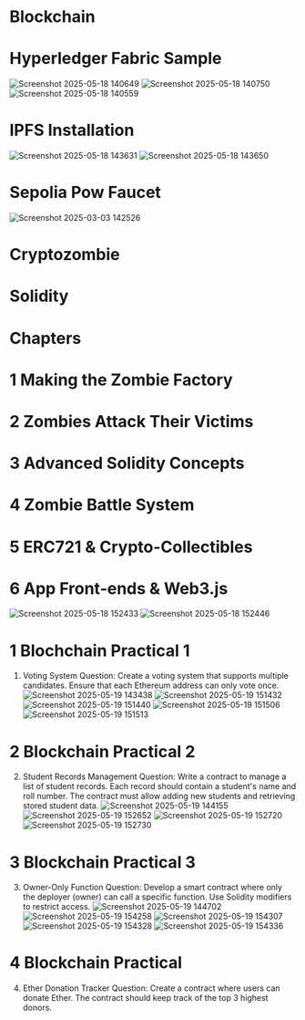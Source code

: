 # Blockchain
# Hyperledger Fabric Sample
![Screenshot 2025-05-18 140649](https://github.com/user-attachments/assets/262b57f1-903f-466b-9dda-2a71cd8c8c8b)
![Screenshot 2025-05-18 140750](https://github.com/user-attachments/assets/4ffbd277-116c-4af0-8501-bb79cf80b91e)
![Screenshot 2025-05-18 140559](https://github.com/user-attachments/assets/a80dd2dc-2901-40b2-bd07-b185928f582b)
# IPFS Installation
![Screenshot 2025-05-18 143631](https://github.com/user-attachments/assets/64014e52-99e3-4cc0-8b6d-af099813cbf1)
![Screenshot 2025-05-18 143650](https://github.com/user-attachments/assets/fe680005-0d94-4a77-975c-f2f251db2bf0)
# Sepolia Pow Faucet
![Screenshot 2025-03-03 142526](https://github.com/user-attachments/assets/29b82325-54d5-4bd1-956b-38245c97a1ae)
# Cryptozombie
# Solidity
# Chapters
# 1 Making the Zombie Factory
# 2 Zombies Attack Their Victims
# 3 Advanced Solidity Concepts
# 4 Zombie Battle System
# 5 ERC721 & Crypto-Collectibles
# 6 App Front-ends & Web3.js
![Screenshot 2025-05-18 152433](https://github.com/user-attachments/assets/92724baf-0b06-48b6-b89a-3a7697230472)
![Screenshot 2025-05-18 152446](https://github.com/user-attachments/assets/62d7407b-562f-43b5-b7c4-842c1549a8a8)
# 1 Blochchain Practical 1
1. Voting System
Question:
Create a voting system that supports multiple candidates. Ensure that each Ethereum address can only vote once.
![Screenshot 2025-05-19 143438](https://github.com/user-attachments/assets/f2520d8b-c116-4098-b506-9169abb0fab1)
![Screenshot 2025-05-19 151432](https://github.com/user-attachments/assets/20be72be-4851-4d20-8e23-4d3a6e722778)
![Screenshot 2025-05-19 151440](https://github.com/user-attachments/assets/a0d1e38a-16b6-44d2-9757-aeb8dff5f9d8)
![Screenshot 2025-05-19 151506](https://github.com/user-attachments/assets/169d0b67-8028-46f7-868b-9107b9484592)
![Screenshot 2025-05-19 151513](https://github.com/user-attachments/assets/e316afc0-a163-4b1b-96f2-37f7ecba988c)
# 2 Blockchain Practical 2
2. Student Records Management
Question:
Write a contract to manage a list of student records. Each record should contain a student's name and roll number. The contract must allow adding new students and retrieving stored student data.
![Screenshot 2025-05-19 144155](https://github.com/user-attachments/assets/fac386e6-4cb9-4430-b392-fab58d4d4ff3)
![Screenshot 2025-05-19 152652](https://github.com/user-attachments/assets/beb2a42f-e1d0-443e-aa54-e65a8847e16d)
![Screenshot 2025-05-19 152720](https://github.com/user-attachments/assets/90385211-8495-4320-a82a-b7ebd2feafc5)
![Screenshot 2025-05-19 152730](https://github.com/user-attachments/assets/4eb580ed-a5b7-453e-a483-68dd4ecf2028)
# 3 Blockchain Practical 3
 3. Owner-Only Function
Question:
Develop a smart contract where only the deployer (owner) can call a specific function. Use Solidity modifiers to restrict access.
![Screenshot 2025-05-19 144702](https://github.com/user-attachments/assets/aaecf237-af06-4412-96ed-ac3cea355127)
![Screenshot 2025-05-19 154258](https://github.com/user-attachments/assets/4bed0461-525e-4787-ae7c-bb28a9dd6eae)
![Screenshot 2025-05-19 154307](https://github.com/user-attachments/assets/a97b1872-d707-4c93-b9fd-d5c97acb23c0)
![Screenshot 2025-05-19 154328](https://github.com/user-attachments/assets/a606902d-b76f-42ff-8d04-69c97050406a)
![Screenshot 2025-05-19 154336](https://github.com/user-attachments/assets/ac36b72e-caba-4b8f-9d1b-b3d5b5742c13)
# 4 Blockchain Practical
4. Ether Donation Tracker
Question:
Create a contract where users can donate Ether. The contract should keep track of the top 3 highest donors.







